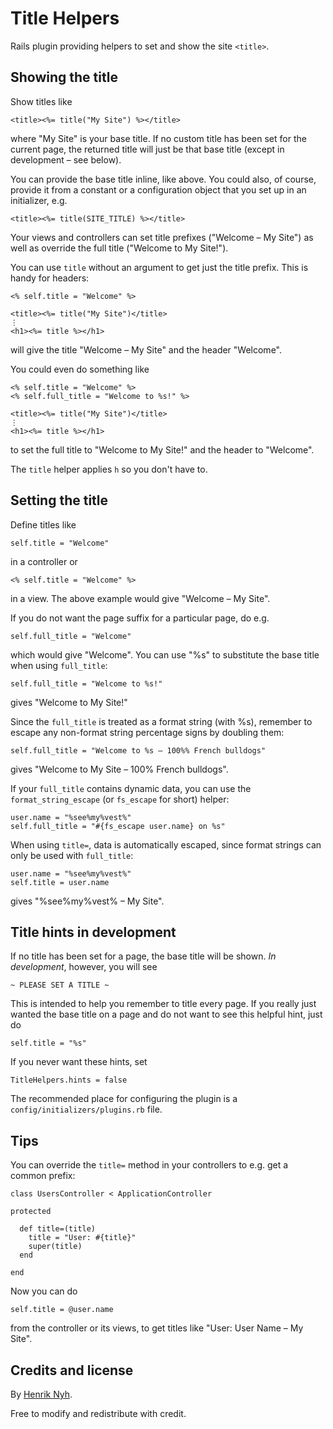 # Title Helpers

Rails plugin providing helpers to set and show the site `<title>`.


## Showing the title

Show titles like

    <title><%= title("My Site") %></title>
  
where "My Site" is your base title. If no custom title has been set for the current page, the returned title will just be that base title (except in development – see below).

You can provide the base title inline, like above. You could also, of course, provide it from a constant or a configuration object that you set up in an initializer, e.g.

    <title><%= title(SITE_TITLE) %></title>
    
Your views and controllers can set title prefixes ("Welcome – My Site") as well as override the full title ("Welcome to My Site!").

You can use `title` without an argument to get just the title prefix. This is handy for headers:

    <% self.title = "Welcome" %>

    <title><%= title("My Site")</title>
    ⋮
    <h1><%= title %></h1>
  
will give the title "Welcome – My Site" and the header "Welcome".

You could even do something like

    <% self.title = "Welcome" %>
    <% self.full_title = "Welcome to %s!" %>

    <title><%= title("My Site")</title>
    ⋮
    <h1><%= title %></h1>

to set the full title to "Welcome to My Site!" and the header to "Welcome".

The `title` helper applies `h` so you don't have to.


## Setting the title

Define titles like

    self.title = "Welcome"
  
in a controller or

    <% self.title = "Welcome" %>

in a view. The above example would give "Welcome – My Site".

If you do not want the page suffix for a particular page, do e.g.

    self.full_title = "Welcome"
  
which would give "Welcome". You can use "%s" to substitute the base title when
using `full_title`:

    self.full_title = "Welcome to %s!"
  
gives "Welcome to My Site!"

Since the `full_title` is treated as a format string (with %s), remember
to escape any non-format string percentage signs by doubling them:

    self.full_title = "Welcome to %s – 100%% French bulldogs"
  
gives "Welcome to My Site – 100% French bulldogs".

If your `full_title` contains dynamic data, you can use the `format_string_escape`
(or `fs_escape` for short) helper:

    user.name = "%see%my%vest%"
    self.full_title = "#{fs_escape user.name} on %s"
  
When using `title=`, data is automatically escaped, since format strings can only be
used with `full_title`:

    user.name = "%see%my%vest%"
    self.title = user.name
  
gives "%see%my%vest% – My Site".


## Title hints in development

If no title has been set for a page, the base title will be shown. *In development*, however, you will see

    ~ PLEASE SET A TITLE ~
    
This is intended to help you remember to title every page. If you really just wanted the
base title on a page and do not want to see this helpful hint, just do

    self.title = "%s"
    
If you never want these hints, set

    TitleHelpers.hints = false
    
The recommended place for configuring the plugin is a `config/initializers/plugins.rb` file.


## Tips

You can override the `title=` method in your controllers to e.g. get a common prefix:

    class UsersController < ApplicationController

    protected

      def title=(title)
        title = "User: #{title}"
        super(title)
      end

    end
    
Now you can do

    self.title = @user.name
    
from the controller or its views, to get titles like "User: User Name – My Site".
  
## Credits and license

By [Henrik Nyh](http://henrik.nyh.se/).

Free to modify and redistribute with credit.
